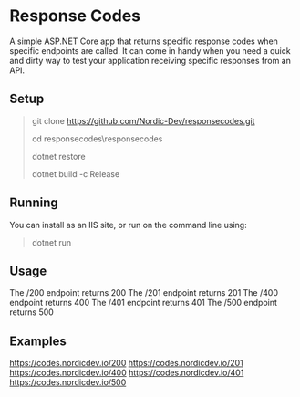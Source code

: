 ﻿# Response Codes

A simple ASP.NET Core app that returns specific response codes when specific endpoints are called. It can come in handy when you need a quick and dirty way to test your application receiving specific responses from an API.

## Setup

> git clone https://github.com/Nordic-Dev/responsecodes.git
> 
> cd responsecodes\responsecodes
> 
> dotnet restore
> 
> dotnet build -c Release

## Running

You can install as an IIS site, or run on the command line using:
> dotnet run

## Usage

The /200 endpoint returns 200
The /201 endpoint returns 201
The /400 endpoint returns 400
The /401 endpoint returns 401
The /500 endpoint returns 500

## Examples
https://codes.nordicdev.io/200
https://codes.nordicdev.io/201
https://codes.nordicdev.io/400
https://codes.nordicdev.io/401
https://codes.nordicdev.io/500





